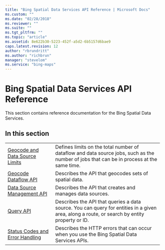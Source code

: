```yaml
---
title: "Bing Spatial Data Services API Reference | Microsoft Docs"
ms.custom: ""
ms.date: "02/28/2018"
ms.reviewer: ""
ms.suite: ""
ms.tgt_pltfrm: ""
ms.topic: "article"
ms.assetid: 8e622b30-5223-452f-a5d2-6b5157d6bae9
caps.latest.revision: 12
author: "rbrundritt"
ms.author: "richbrun"
manager: "stevelom"
ms.service: "bing-maps"
---
```

# Bing Spatial Data Services API Reference
This section contains reference documentation for the Bing Spatial Data Services.  
  
## In this section  
  
|||  
|-|-|  
|[Geocode and Data Source Limits](../spatial-data-services/geocode-and-data-source-limits.md)|Defines limits on the total number of dataflow and data source jobs, such as the number of jobs that can be in process at the same time.|  
|[Geocode Dataflow API](../spatial-data-services/geocode-dataflow-api.md)|Describes the API that geocodes sets of spatial data.|  
|[Data Source Management API](../spatial-data-services/data-source-management-api.md)|Describes the API that creates and manages data sources.|  
|[Query API](../spatial-data-services/query-api.md)|Describes the API that queries a data source. You can query for entities in a given area, along a route, or search by entity property or ID.|  
|[Status Codes and Error Handling](../rest-services/status-codes-and-error-handling.md)|Describes the HTTP errors that can occur when you use the Bing Spatial Data Services APIs.|